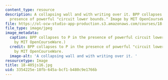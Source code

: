 ```yaml
---
content_type: resource
description: A collapsing wall and with writing over it. BPP collapses to P in the
  presence of powerful "circuit lower bounds." Image by MIT OpenCourseWare.
file: https://ol-ocw-studio-app-production.s3.amazonaws.com/courses/18-405j-advanced-complexity-theory-spring-2016/3354225e18fb645abcf1b480c9e1766b_18-405js16.jpg
file_type: image/jpeg
image_metadata:
  caption: BPP collapses to P in the presence of powerful circuit lower bounds. (Image
    by MIT OpenCourseWare.)
  credit: BPP collapses to P in the presence of powerful "circuit lower bounds." Image
    by MIT OpenCourseWare.
  image-alt: 'A collapsing wall and with writing over it. '
resourcetype: Image
title: 18-405js16.jpg
uid: 3354225e-18fb-645a-bcf1-b480c9e1766b
---
```

